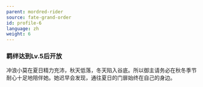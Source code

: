 ```yaml
---
parent: mordred-rider
source: fate-grand-order
id: profile-6
language: zh
weight: 6
---
```


### 羁绊达到Lv.5后开放

冲浪小莫在夏日精力充沛，秋天低落，冬天陷入谷底。所以御主请务必在秋冬季节耐心十足地陪伴她。她迟早会发现，通往夏日的门扉始终在自己的身边。

